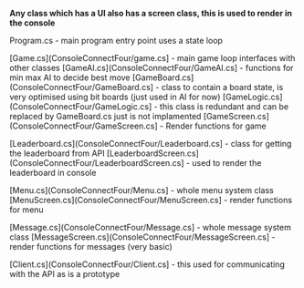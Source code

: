 <b>Any class which has a UI also has a screen class, this is used to render in the console</b>

Program.cs - main program entry point uses a state loop

[Game.cs](ConsoleConnectFour/game.cs] - main game loop interfaces with other classes
[GameAI.cs](ConsoleConnectFour/GameAI.cs] - functions for min max AI to decide best move
[GameBoard.cs](ConsoleConnectFour/GameBoard.cs] - class to contain a board state, is very optimised using bit boards (just used in AI for now)
[GameLogic.cs](ConsoleConnectFour/GameLogic.cs] - this class is redundant and can be replaced by GameBoard.cs just is not implamented
[GameScreen.cs](ConsoleConnectFour/GameScreen.cs] - Render functions for game

[Leaderboard.cs](ConsoleConnectFour/Leaderboard.cs] - class for getting the leaderboard from API
[LeaderboardScreen.cs](ConsoleConnectFour/LeaderboardScreen.cs] - used to render the leaderboard in console

[Menu.cs](ConsoleConnectFour/Menu.cs] - whole menu system class
[MenuScreen.cs](ConsoleConnectFour/MenuScreen.cs] - render functions for menu

[Message.cs](ConsoleConnectFour/Message.cs] - whole message system class
[MessageScreen.cs](ConsoleConnectFour/MessageScreen.cs] - render functions for messages (very basic)

[Client.cs](ConsoleConnectFour/Client.cs] - this used for communicating with the API as is a prototype